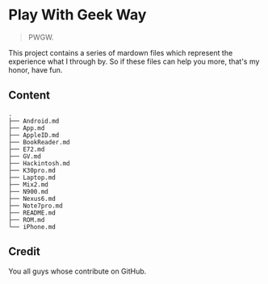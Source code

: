 # Play With Geek Way

> PWGW.

This project contains a series of mardown files which represent the experience what I through by. So if these files can help you more, that's my honor, have fun.

## Content

```Shell
.
├── Android.md
├── App.md
├── AppleID.md
├── BookReader.md
├── E72.md
├── GV.md
├── Hackintosh.md
├── K30pro.md
├── Laptop.md
├── Mix2.md
├── N900.md
├── Nexus6.md
├── Note7pro.md
├── README.md
├── ROM.md
└── iPhone.md
```

## Credit

You all guys whose contribute on GitHub.
